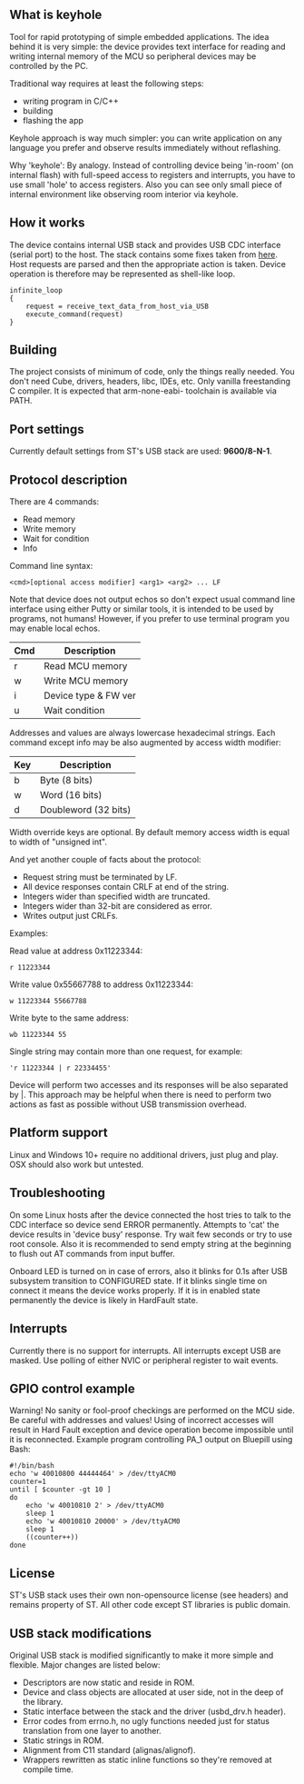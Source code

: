 What is keyhole
---------------

Tool for rapid prototyping of simple embedded applications. The idea behind it 
is very simple: the device provides text interface for reading and writing 
internal memory of the MCU so peripheral devices may be controlled by the PC.

Traditional way requires at least the following steps:
- writing program in C/C++
- building
- flashing the app

Keyhole approach is way much simpler: you can write application on any language
you prefer and observe results immediately without reflashing. 

Why 'keyhole': By analogy. Instead of controlling device being 'in-room' (on 
internal flash) with full-speed access to registers and interrupts, you have 
to use small 'hole' to access registers. Also you can see only small piece of 
internal environment like observing room interior via keyhole.


How it works
------------

The device contains internal USB stack and provides USB CDC interface (serial 
port) to the host. The stack contains some fixes taken from 
[here](https://github.com/philrawlings/bluepill-usb-cdc-test).
Host requests are parsed and then the appropriate action is taken. Device 
operation is therefore may be represented as shell-like loop.

    infinite_loop
    {
        request = receive_text_data_from_host_via_USB
        execute_command(request)
    }


Building
--------

The project consists of minimum of code, only the things really needed. 
You don't need Cube, drivers, headers, libc, IDEs, etc. Only vanilla freestanding C compiler.
It is expected that arm-none-eabi- toolchain is available via PATH.


Port settings
-------------

Currently default settings from ST's USB stack are used: __9600/8-N-1__.


Protocol description
--------------------

There are 4 commands:

- Read memory
- Write memory
- Wait for condition
- Info

Command line syntax:

    <cmd>[optional access modifier] <arg1> <arg2> ... LF

Note that device does not output echos so don't expect usual command line
interface using either Putty or similar tools, it is intended to be used by 
programs, not humans!
However, if you prefer to use terminal program you may enable local echos.

| Cmd | Description         |
|-----|---------------------|
| r   | Read MCU memory     |
| w   | Write MCU memory    |
| i   | Device type & FW ver|
| u   | Wait condition      |

Addresses and values are always lowercase hexadecimal strings.
Each command except info may be also augmented by access width modifier:

| Key | Description         |
|-----|---------------------|
| b   | Byte (8 bits)       |
| w   | Word (16 bits)      |
| d   | Doubleword (32 bits)|

Width override keys are optional. By default memory access width is equal to width of "unsigned int".

And yet another couple of facts about the protocol:

- Request string must be terminated by LF.
- All device responses contain CRLF at end of the string.
- Integers wider than specified width are truncated.
- Integers wider than 32-bit are considered as error.
- Writes output just CRLFs.

Examples:

Read value at address 0x11223344:

    r 11223344

Write value 0x55667788 to address 0x11223344:

    w 11223344 55667788

Write byte to the same address:

    wb 11223344 55

Single string may contain more than one request, for example:

    'r 11223344 | r 22334455'

Device will perform two accesses and its responses will be also separated by |.
This approach may be helpful when there is need to perform two actions as fast as possible without 
USB transmission overhead.


Platform support
----------------

Linux and Windows 10+ require no additional drivers, just plug and play. OSX should also work but untested.


Troubleshooting
---------------

On some Linux hosts after the device connected the host tries to talk to the 
CDC interface so device send ERROR permanently. Attempts to 'cat' the device
results in 'device busy' response.
Try wait few seconds or try to use root console.
Also it is recommended to send empty string at the beginning to flush out AT commands from input buffer.

Onboard LED is turned on in case of errors, also it blinks for 0.1s after
USB subsystem transition to CONFIGURED state. If it blinks single time on connect
it means the device works properly. If it is in enabled state permanently
the device is likely in HardFault state.


Interrupts
----------

Currently there is no support for interrupts. All interrupts except USB are
masked. Use polling of either NVIC or peripheral register to wait events.


GPIO control example
--------------------

Warning! No sanity or fool-proof checkings are performed on the MCU side. Be 
careful with addresses and values! Using of incorrect accesses will result in 
Hard Fault exception and device operation become impossible until it is 
reconnected. 
Example program controlling PA_1 output on Bluepill using Bash:

    #!/bin/bash
    echo 'w 40010800 44444464' > /dev/ttyACM0
    counter=1
    until [ $counter -gt 10 ]
    do
        echo 'w 40010810 2' > /dev/ttyACM0
        sleep 1
        echo 'w 40010810 20000' > /dev/ttyACM0
        sleep 1
        ((counter++))
    done


License
-------

ST's USB stack uses their own non-opensource license (see headers) and remains property 
of ST. All other code except ST libraries is public domain.


USB stack modifications
-----------------------

Original USB stack is modified significantly to make it more simple and flexible.
Major changes are listed below:

- Descriptors are now static and reside in ROM.
- Device and class objects are allocated at user side, not in the deep of the library.
- Static interface between the stack and the driver (usbd_drv.h header).
- Error codes from errno.h, no ugly functions needed just for status translation from one layer to another.
- Static strings in ROM.
- Alignment from C11 standard (alignas/alignof).
- Wrappers rewritten as static inline functions so they're removed at compile time.
